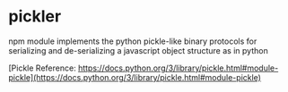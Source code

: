 # pickler
npm module implements the python pickle-like binary protocols for serializing and de-serializing a javascript object structure as in python

[Pickle Reference: https://docs.python.org/3/library/pickle.html#module-pickle](https://docs.python.org/3/library/pickle.html#module-pickle)
